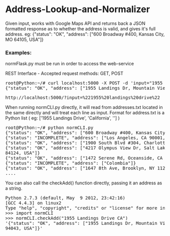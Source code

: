Address-Lookup-and-Normalizer
=============================

Given input, works with Google Maps API and returns back a JSON formatted response as to whether the address is valid, and gives it's full address.
eg: {"status": "OK", "address": ["600 Broadway #400, Kansas City, MO 64105, USA"]}

<h3>Examples:</h3>

normFlask.py must be run in order to access the web-service

REST Interface - Accepted request methods: GET, POST
<pre>
root@Python:~/# curl localhost:5000 -X POST -d 'input="1955 Landings Drive CA"'
{"status": "OK", "address": ["1955 Landings Dr, Mountain View, CA 94043, USA"]}
</pre>

<pre>
http://localhost:5000/?input=%221955%20landings%20drive%22
</pre>

When running normCLI.py directly, it will read from addresses.txt located in the same directly and will treat each line as input. Format for address.txt is a Python list ( eg: ['1955 Landings Drive', 'California', ''] )
<pre>
root@Python:~/# python normCLI.py
{"status": "OK", "address": ["600 Broadway #400, Kansas City, MO 64105, USA"]}
{"status": "INCOMPLETE", "address": ["Los Angeles, CA 90001, USA"]}
{"status": "OK", "address": ["1900 South Blvd #304, Charlotte, NC 28203, USA"]}
{"status": "OK", "address": ["4217 Olympus View Dr, Salt Lake City, UT
84124, USA"]}
{"status": "OK", "address": ["1472 Serene Rd, Oceanside, CA 92057, USA"]}
{"status": "INCOMPLETE", "address": ["Colombia"]}
{"status": "OK", "address": ["1647 8th Ave, Brooklyn, NY 11215, USA"]}
....
</pre>

You can also call the checkAdd() function directly, passing it an address as a string.
<pre>
Python 2.7.3 (default, May  9 2012, 23:42:16)
[GCC 4.4.3] on linux2
Type "help", "copyright", "credits" or "license" for more information.
>>> import normCLI
>>> normCLI.checkAdd("1955 Landings Drive CA")
'{"status": "OK", "address": ["1955 Landings Dr, Mountain View, CA
94043, USA"]}'
</pre>
